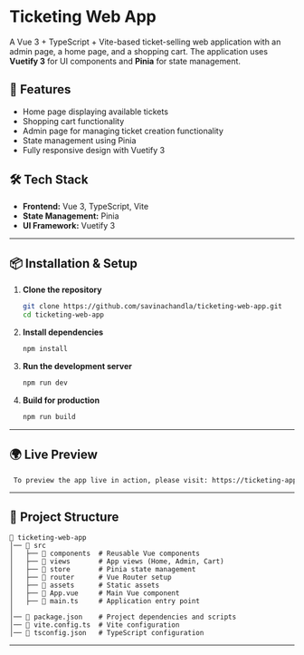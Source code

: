 # Ticketing Web App

A Vue 3 + TypeScript + Vite-based ticket-selling web application with an admin page, a home page, and a shopping cart. The application uses **Vuetify 3** for UI components and **Pinia** for state management.

## 🚀 Features
- Home page displaying available tickets
- Shopping cart functionality
- Admin page for managing ticket creation functionality
- State management using Pinia
- Fully responsive design with Vuetify 3

## 🛠 Tech Stack
- **Frontend:** Vue 3, TypeScript, Vite
- **State Management:** Pinia
- **UI Framework:** Vuetify 3

---

## 📦 Installation & Setup

1. **Clone the repository**
   ```sh
   git clone https://github.com/savinachandla/ticketing-web-app.git
   cd ticketing-web-app
   ```

2. **Install dependencies**
   ```sh
   npm install
   ```

3. **Run the development server**
   ```sh
   npm run dev
   ```

4. **Build for production**
   ```sh
   npm run build
   ```

---

## 🌍 Live Preview
```sh
 To preview the app live in action, please visit: https://ticketing-app-87043.web.app/
```
---

## 📂 Project Structure
```
📁 ticketing-web-app
│── 📁 src
│   ├── 📁 components  # Reusable Vue components
│   ├── 📁 views       # App views (Home, Admin, Cart)
│   ├── 📁 store       # Pinia state management
│   ├── 📁 router      # Vue Router setup
│   ├── 📁 assets      # Static assets
│   ├── 📄 App.vue     # Main Vue component
│   ├── 📄 main.ts     # Application entry point
│
│── 📄 package.json    # Project dependencies and scripts
│── 📄 vite.config.ts  # Vite configuration
│── 📄 tsconfig.json   # TypeScript configuration
```

---
